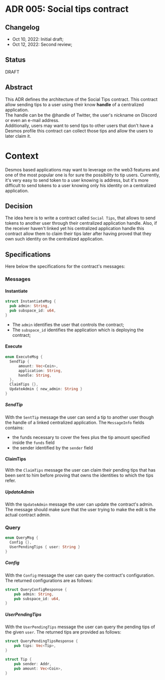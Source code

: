 # ADR 005: Social tips contract

## Changelog

- Oct 10, 2022: Initial draft;
- Oct 12, 2022: Second review;

## Status
DRAFT

## Abstract
This ADR defines the architecture of the Social Tips contract. This contract allow sending tips to a user
using their know **handle** of a centralized application.  
The handle can be the @handle of Twitter, the user's nickname on Discord or even an e-mail address.  
Additionally, users may want to send tips to other users that don't have a Desmos profile this contract
can collect those tips and allow the users to later claim it.

# Context
Desmos based applications may want to leverage on the web3 features and one of the most popular one is for sure
the possibility to tip users. Currently, it's very easy to send token to a user knowing is address,
but it's more difficult to send tokens to a user knowing only his identity on a centralized application.

## Decision
The idea here is to write a contract called `Social Tips`, that allows to send tokens to another user 
through their centralized application handle. Also, if the receiver haven't linked yet his 
centralized application handle this contract allow them to claim their tips later after having
proved that they own such identity on the centralized application.

## Specifications
Here below the specifications for the contract's messages:

### Messages

#### Instantiate
```rust
struct InstantiateMsg {
  pub admin: String,
  pub subspace_id: u64,
}
```
* The `admin` identifies the user that controls the contract;
* The `subspace_id` identifies the application which is deploying the contract;

#### Execute
```rust
enum ExecuteMsg {
  SendTip { 
      amount: Vec<Coin>, 
      application: String,
      handle: String,
  },
  ClaimTips {},
  UpdateAdmin { new_admin: String }
}
```

##### SendTip
With the `SentTip` message the user can send a tip to another user though the handle of a linked centralized application.
The `MessageInfo` fields contains:
* the funds necessary to cover the fees plus the tip amount specified inside the `funds` field
* the sender identified by the `sender` field

#### ClaimTips
With the `ClaimTips` message the user can claim their pending tips that has been sent to him before proving that
owns the identities to which the tips refer.

##### UpdateAdmin
With the `UpdateAdmin` message the user can update the contract's admin.
The message should make sure that the user trying to make the edit is the actual contract admin.

### Query
```rust
enum QueryMsg {
  Config {},
  UserPendingTips { user: String }
}
```

##### Config
With the `Config` message the user can query the contract's configuration.
The returned configurations are as follows:
```rust
struct QueryConfigResponse {
    pub admin: String,
    pub subspace_id: u64,
}
```

##### UserPendingTips
With the `UserPendingTips` message the user can query the pending tips of the given `user`.
The returned tips are provided as follows:
```rust
struct QueryPendingTipsResponse {
    pub tips: Vec<Tip>,
}

struct Tip {
    pub sender: Addr,
    pub amount: Vec<Coin>,
}
```
